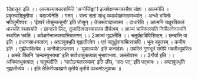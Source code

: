 

  
1देवासुरा इति ।। आज्यस्यावकाशमिति 'अग्नेर्जिह्वा'1 इत्यवेक्षणमन्त्रस्यैषा संज्ञा । आत्मनेति । प्रकृत्यादितृतीया । यदाज्येनेति । गतम् । सत्यं सतां साधु यथार्थग्रहणसामर्थ्यात् । अन्धो भवितोः भवितुमीश्वरः । 'ईश्वरे तोसुन्कसुनौ' इति तोसुन् । तेजस्त्वादाज्यस्य । दाधारेति । आत्मनि चक्षुरविकलं धारयति स्थापयति । छान्दसो लिट्, तुजादित्वादभ्यासस्य दीर्घत्वम् । आज्यं चाभिघारयति निमीलनेनात्मनि स्थापितं भवति । अवेक्षणेनाज्यस्याभिघारणम् ।।
2आज्यं गृह्णातीति ।। चतुर्ग्रहादिविशिष्टम् । छन्दांसि वा इति । प्रधानसाधनत्वान् । अष्टावुपभृति गृह्णातीत्येन । एवं चतुर्ध्रुवायामित्यत्रापि । भूयः बहुतरम् । कनीय इति । गृह्णीयादित्येव । कनीयोऽल्पतरम् । 'युवाल्पयोः' इति कनादेशः । उपस्तिं गुणभूतं समीपे भवतीत्युपस्तिः । अस्तेः क्तिनि 'छन्दस्युभयथा' इति सार्वधातुकत्वात् भूभावाभावः, अल्लोपश्च ।।
3गौर्वा इति ।। अभिमतधुक्त्वात् । चतुष्पदीति । 'पादोऽन्यतरस्याम्' इति ङीप्, 'पादः पत्' इति पद्भावः ।। अष्टावुपभृति गृह्णातीत्येव ।।
इति तैत्तिरीयब्राह्मणे तृतीये तृतीये पञ्चमोऽनुवाकः ॥  
